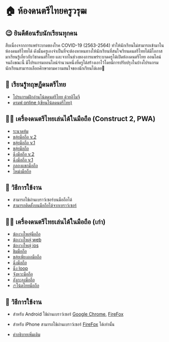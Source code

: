 # 🏠 ห้องดนตรีไทยครูวรุฒ

## 😉 ยินดีต้อนรับนักเรียนทุกคน

สืบเนื่องจากการแพร่ระบาดของโรค COVID-19 (2563-2564) ทำให้นักเรียนไม่สามารถเข้ามาในห้องดนตรีไทยได้ ดังนั้นครูเองจำเป็นที่จะต้องหาหนทางให้นักเรียนที่สนใจเรียนดนตรีไทยได้มีโอกาสมาเรียนรู้เกี่ยวกับวิชาดนตรีไทย และจากในช่วงของการแพร่ระบาดครูได้เปิดห้องดนตรีไทย ออนไลน์ จนถึงขณะนี้ มีโปรแกรมออนไลน์จำนวนหนึ่งที่ครูได้สร้างเอาไว้โดยมีการปรับปรุงในบ้างโปรแกรม นักเรียนสามารถเลือกศึกษาตามความสนใจของนักเรียนได้เลย👋
##  🏃 เรียนรู้ทฤษฎีดนตรีไทย
- [โปรแกรมฝึกอ่านโน้ตดนตรีไทย ด้วยอีโมจี](https://warut92.github.io/read-thai-music/)
 - [ดรมฟ online (เขียนโน้ตดนตรีไทย)](https://music.warut.net/thai-note)

## 🏃‍♀️ เครื่องดนตรีไทยเล่นได้ในมือถือ (Construct 2, PWA)

- [ระนาดท้ม](./ranad_thum)
- [ขลุ่ยมือถือ v.2](./thai-flute4)
- [ขลุ่ยมือถือ v.1](./thai-flute3)
- [ขลุ่ยมือถือ](./thai-flute3)
- [ฉิ่งมือถือ v.2](./ching-c3)
- [ฉิ่งมือถือ v.1](./ching-c2)
- [กลองแขกมือถือ](./klong-kheak)
- [โหม่งมือถือ](./mong)

## 📘 วิธีการใช้งาน
- สามารถใช้ผ่านเบราว์เซอร์บนมือถือได้
- [สามารถติดตั้งบนมือถือได้จากเบราว์เซอร์](https://medium.com/progressivewebapps/how-to-install-a-pwa-to-your-device-68a8d37fadc1)

## 🏃‍♀️ เครื่องดนตรีไทยเล่นได้ในมือถือ (เก่า)

- [ฆ้องวงใหญ่มือถือ](./gong/index-mobile)
- [ฆ้องวงใหญ่ web](./gong/index-web)
- [ฆ้องวงใหญ่ ios](./gong/index-ios)
- [ขิมมือถือ](./khim)
- [ขลุ่ยเพียงออมือถือ](./thai-flute)
- [ฉิ่งมือถือ](./ching)
- [ฉิ่ง loop](./chingchap)
- [จังหวะมือถือ](./thai-rythm)
- [อังกะลุงมือถือ](./angkalung/)
- [🔥โน้ตไทยมือถือ](./thai-note)

## 📘 วิธีการใช้งาน
- สำหรับ Android ใช้ผ่านเบราว์เซอร์ [Google Chrome](https://play.google.com/store/apps/details?id=com.android.chrome), [FireFox](https://play.google.com/store/apps/details?id=org.mozilla.firefox)
- สำหรับ iPhone สามารถใช้ผ่านเบราว์เซอร์ [FireFox](https://apps.apple.com/th/app/firefox-private-safe-browser/id989804926?l=th) ได้เท่านั้น


- [คำอธิบายเพิ่มเติม](https://warut92.github.io/thai-music/README.md)
